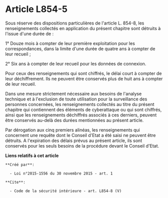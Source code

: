 # Article L854-5

Sous réserve des dispositions particulières de l'article L. 854-8, les renseignements collectés en application du présent
chapitre sont détruits à l'issue d'une durée de : 

1° Douze mois à compter de leur première exploitation pour les correspondances, dans la limite d'une durée de quatre ans à
compter de leur recueil ; 

2° Six ans à compter de leur recueil pour les données de connexion. 

Pour ceux des renseignements qui sont chiffrés, le délai court à compter de leur déchiffrement. Ils ne peuvent être conservés
plus de huit ans à compter de leur recueil. 

Dans une mesure strictement nécessaire aux besoins de l'analyse technique et à l'exclusion de toute utilisation pour la
surveillance des personnes concernées, les renseignements collectés au titre du présent chapitre qui contiennent des éléments
de cyberattaque ou qui sont chiffrés, ainsi que les renseignements déchiffrés associés à ces derniers, peuvent être conservés
au-delà des durées mentionnées au présent article. 

Par dérogation aux cinq premiers alinéas, les renseignements qui concernent une requête dont le Conseil d'Etat a été saisi ne
peuvent être détruits. A l'expiration des délais prévus au présent article, ils sont conservés pour les seuls besoins de la
procédure devant le Conseil d'Etat.

**Liens relatifs à cet article**

	**Créé par**:

	  - Loi n°2015-1556 du 30 novembre 2015 - art. 1

	**Cite**:

	  - Code de la sécurité intérieure - art. L854-8 (V)

